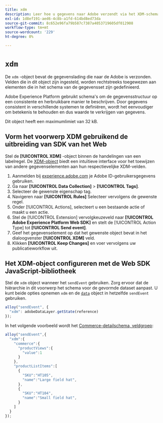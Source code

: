```yaml
---
title: xdm
description: Leer hoe u gegevens naar Adobe verzendt via het XDM-schema-uitgelijnde object.
exl-id: 1d8ef191-aed6-4c8b-a1fd-614bd8ed73da
source-git-commit: 8c652e96fa79b587c7387a4053719605df012908
workflow-type: tm+mt
source-wordcount: '229'
ht-degree: 0%

---
```


# `xdm`

De `xdm` -object bevat de gegevenslading die naar de Adobe is verzonden. Velden die in dit object zijn ingesteld, worden rechtstreeks toegewezen aan elementen die in het schema van de gegevensset zijn gedefinieerd.

Adobe Experience Platform gebruikt schema&#39;s om de gegevensstructuur op een consistente en herbruikbare manier te beschrijven. Door gegevens consistent in verschillende systemen te definiëren, wordt het eenvoudiger om betekenis te behouden en dus waarde te verkrijgen van gegevens.

Dit object heeft een maximumlimiet van 32 kB.

## Vorm het voorwerp XDM gebruikend de uitbreiding van SDK van het Web

Stel de **[!UICONTROL XDM]** -object binnen de handelingen van een labelregel. De [XDM-object](/help/tags/extensions/client/web-sdk/data-element-types.md#xdm-object) biedt een intuïtieve interface voor het toewijzen van andere gegevenselementen aan hun respectievelijke XDM-velden.

1. Aanmelden bij [experience.adobe.com](https://experience.adobe.com) je Adobe ID-gebruikersgegevens gebruiken.
1. Ga naar **[!UICONTROL Data Collection]** > **[!UICONTROL Tags]**.
1. Selecteer de gewenste eigenschap tag.
1. Navigeren naar **[!UICONTROL Rules]** Selecteer vervolgens de gewenste regel.
1. Onder [!UICONTROL Actions], selecteert u een bestaande actie of maakt u een actie.
1. Stel de [!UICONTROL Extension] vervolgkeuzeveld naar **[!UICONTROL Adobe Experience Platform Web SDK]** en stelt de [!UICONTROL Action Type] tot **[!UICONTROL Send event]**.
1. Geef het gegevenselement op dat het gewenste object bevat in het dialoogvenster **[!UICONTROL XDM]** veld.
1. Klikken **[!UICONTROL Keep Changes]** en voer vervolgens uw publicatieworkflow uit.

## Het XDM-object configureren met de Web SDK JavaScript-bibliotheek

Stel de `xdm` object wanneer het `sendEvent` gebruiken. Zorg ervoor dat de hiërarchie in dit voorwerp het schema voor de gevormde dataset aanpast. U kunt beide opties opnemen `xdm` en de [`data`](data.md) object in hetzelfde `sendEvent` gebruiken.

```js
alloy("sendEvent", {
  "xdm": adobeDataLayer.getState(reference)
});
```

In het volgende voorbeeld wordt het [Commerce-detailschema, veldgroep](/help/xdm/field-groups/event/commerce-details.md):

```javascript
alloy("sendEvent",{
  "xdm":{
    "commerce":{
      "productViews":{
        "value":1
      }
    },
    "productListItems":[
      {
        "SKU":"HT105",
        "name":"Large field hat",
      },
      {
        "SKU":"HT104",
        "name":"Small field hat",
      }
    ]
  }
});
```
